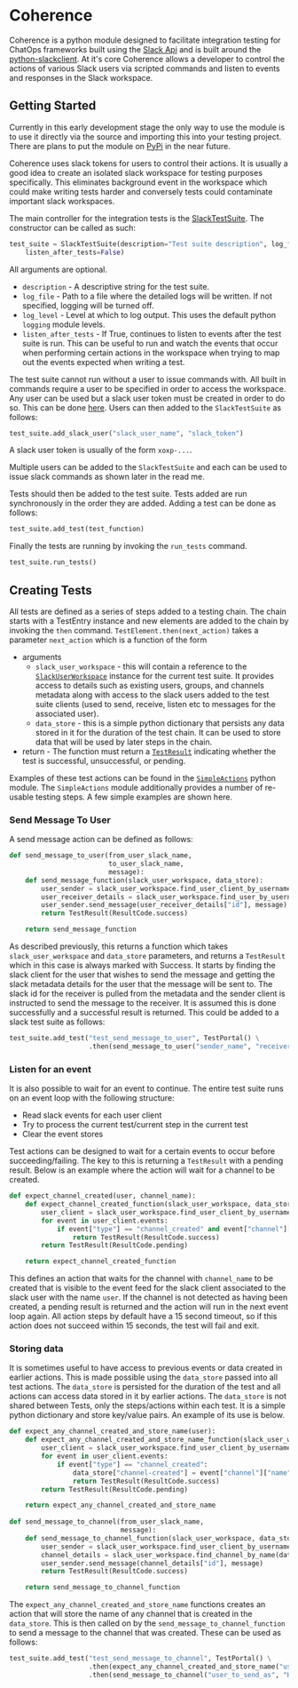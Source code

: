 # Coherence
Coherence is a python module designed to facilitate integration testing for ChatOps frameworks built using the
[Slack Api](https://api.slack.com/) and is built around the 
[python-slackclient](https://github.com/slackapi/python-slackclient). At it's core Coherence allows a developer to
control the actions of various Slack users via scripted commands and listen to events and responses in the Slack
workspace.

## Getting Started
Currently in this early development stage the only way to use the module is to use it directly via the source and 
importing this into your testing project. There are plans to put the module on 
[PyPi](https://github.com/absa-subatomic/coherence/issues/2) in the near future.

Coherence uses slack tokens for users to control their actions. It is usually a good idea to create an isolated
slack workspace for testing purposes specifically. This eliminates background event in the workspace which could make 
writing tests harder and conversely tests could contaminate important slack workspaces.

The main controller for the integration tests is the 
[SlackTestSuite](coherence/SlackTestSuite.py). The constructor
can be called as such:
```python
test_suite = SlackTestSuite(description="Test suite description", log_file="log_file.log", log_level=logging.INFO,
    listen_after_tests=False)
```
All arguments are optional. 
- `description` - A descriptive string for the test suite.
- `log_file` - Path to a file where the detailed logs will be written. If not specified, logging will be turned off.
- `log_level` - Level at which to log output. This uses the default python `logging` module levels.
- `listen_after_tests` - If True, continues to listen to events after the test suite is run. This can be useful to run
and watch the events that occur when performing certain actions in the workspace when trying to map out the events 
expected when writing a test.

The test suite cannot run without a user to issue commands with. All built in commands require a user to be specified
in order to access the workspace. Any user can be used but a slack user token must be created in order to do so. This
can be done [here](https://api.slack.com/custom-integrations/legacy-tokens). Users can then added to the 
`SlackTestSuite` as follows:

```python
test_suite.add_slack_user("slack_user_name", "slack_token")
```

A slack user token is usually of the form `xoxp-...`.

Multiple users can be added to the `SlackTestSuite` and each can be used to issue slack commands as shown later in the
read me.

Tests should then be added to the test suite. Tests added are run synchronously in the order they are added. Adding a 
test can be done as follows:

```python
test_suite.add_test(test_function)
```

Finally the tests are running by invoking the `run_tests` command.

```python
test_suite.run_tests()
```

## Creating Tests
All tests are defined as a series of steps added to a testing chain. The chain starts with a TestEntry instance and new
elements are added to the chain by invoking the `then` command. `TestElement.then(next_action)` takes a parameter 
`next_action` which is a function of the form
- arguments
    - `slack_user_workspace` - this will contain a reference to the [`SlackUserWorkspace`](coherence/user/SlackUserWorkspace.py) instance for the current test
    suite. It provides access to details such as existing users, groups, and channels metadata along with access to the
    slack users added to the test suite clients (used to send, receive, listen etc to messages for the associated user).
    - `data_store` - this is a simple python dictionary that persists any data stored in it for the duration of the test
     chain. It can be used to store data that will be used by later steps in the chain.  
- return - The function must return a [`TestResult`](coherence/testing/Test.py) indicating whether the test is successful, unsuccessful, or pending.

Examples of these test actions can be found in the [`SimpleActions`](coherence/actions/SimpleActions.py) python module. The `SimpleActions` module
additionally provides a number of re-usable testing steps. A few simple examples are shown here.

### Send Message To User
A send message action can be defined as follows:
```python
def send_message_to_user(from_user_slack_name,
                         to_user_slack_name,
                         message):
    def send_message_function(slack_user_workspace, data_store):
        user_sender = slack_user_workspace.find_user_client_by_username(from_user_slack_name)
        user_receiver_details = slack_user_workspace.find_user_by_username(to_user_slack_name)
        user_sender.send_message(user_receiver_details["id"], message)
        return TestResult(ResultCode.success)

    return send_message_function
```

As described previously, this returns a function which takes `slack_user_workspace` and `data_store` parameters, and 
returns a `TestResult` which in this case is always marked with Success. It starts by finding the slack client for the
user that wishes to send the message and getting the slack metadata details for the user that the message will be sent
to. The slack id for the receiver is pulled from the metadata and the sender client is instructed to send the message 
to the receiver. It is assumed this is done successfully and a successful result is returned. This could be added to 
a slack test suite as follows:

```python
test_suite.add_test("test_send_message_to_user", TestPortal() \
                    .then(send_message_to_user("sender_name", "receiver_name", "Hello")))
``` 

### Listen for an event
It is also possible to wait for an event to continue. The entire test suite runs on an event loop with the following
structure:

- Read slack events for each user client
- Try to process the current test/current step in the current test
- Clear the event stores

Test actions can be designed to wait for a certain events to occur before succeeding/failing. The key to this is
returning a `TestResult` with a pending result. Below is an example where the action will wait for a channel to be
created.

```python
def expect_channel_created(user, channel_name):
    def expect_channel_created_function(slack_user_workspace, data_store):
        user_client = slack_user_workspace.find_user_client_by_username(user)
        for event in user_client.events:
            if event["type"] == "channel_created" and event["channel"]["name"] == channel_name:
                return TestResult(ResultCode.success)
        return TestResult(ResultCode.pending)

    return expect_channel_created_function
```

This defines an action that waits for the channel with `channel_name` to be created that is visible to the event feed
for the slack client associated to the slack user with the name `user`. If the channel is not detected as having been 
created, a pending result is returned and the action will run in the next event loop again. All action steps by default
have a 15 second timeout, so if this action does not succeed within 15 seconds, the test will fail and exit.

### Storing data
It is sometimes useful to have access to previous events or data created in earlier actions. This is made possible using
the `data_store` passed into all test actions. The `data_store` is persisted for the duration of the test and all actions
can access data stored in it by earlier actions. The `data_store` is not shared between Tests, only the steps/actions
within each test. It is a simple python dictionary and store key/value pairs. An example of its use is below.

```python
def expect_any_channel_created_and_store_name(user):
    def expect_any_channel_created_and_store_name_function(slack_user_workspace, data_store):
        user_client = slack_user_workspace.find_user_client_by_username(user)
        for event in user_client.events:
            if event["type"] == "channel_created":
                data_store["channel-created"] = event["channel"]["name"]
                return TestResult(ResultCode.success)
        return TestResult(ResultCode.pending)

    return expect_any_channel_created_and_store_name
    
def send_message_to_channel(from_user_slack_name,
                            message):
    def send_message_to_channel_function(slack_user_workspace, data_store):
        user_sender = slack_user_workspace.find_user_client_by_username(from_user_slack_name)
        channel_details = slack_user_workspace.find_channel_by_name(data_store["channel-created"])
        user_sender.send_message(channel_details["id"], message)
        return TestResult(ResultCode.success)

    return send_message_to_channel_function
```

The `expect_any_channel_created_and_store_name` functions creates an action that will store the name of any channel that
is created in the `data_store`. This is then called on by the `send_message_to_channel_function` to send a message to 
the channel that was created. These can be used as follows:

```python
test_suite.add_test("test_send_message_to_channel", TestPortal() \
                    .then(expect_any_channel_created_and_store_name("user_to_listen_as"))
                    .then(send_message_to_channel("user_to_send_as", "Hello")))
``` 